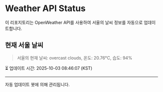 
# Weather API Status

이 리포지토리는 OpenWeather API를 사용하여 서울의 날씨 정보를 자동으로 업데이트합니다.

## 현재 서울 날씨
> 서울의 현재 날씨: overcast clouds, 온도: 20.76°C, 습도: 94%

⏳ 업데이트 시간: 2025-10-03 08:46:07 (KST)

---
자동 업데이트 봇에 의해 관리됩니다.
